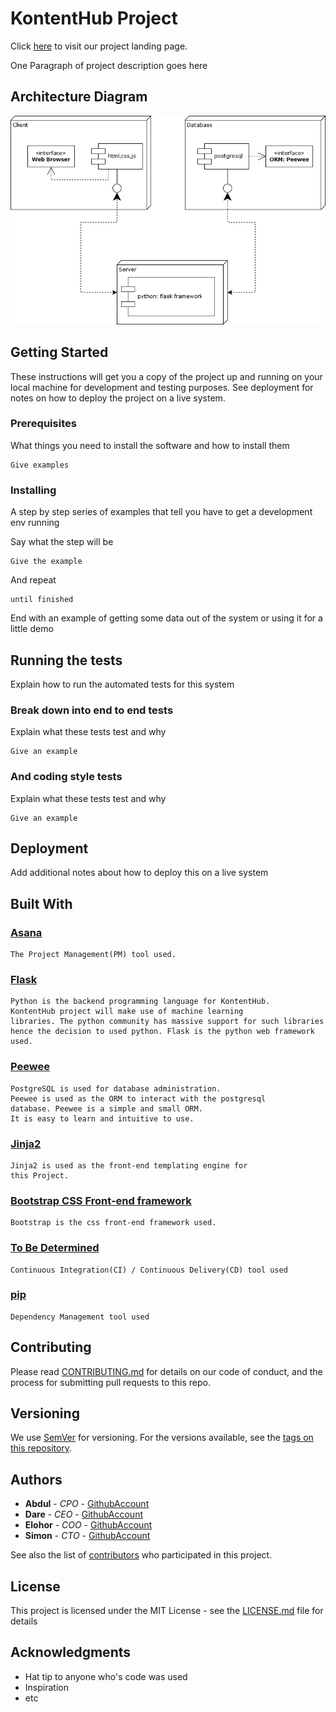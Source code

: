 # KontentHub Project 
Click [here]() to visit our project landing page.

One Paragraph of project description goes here

## Architecture Diagram
![architecture diagram](software%20architecture%20diagram.png)

## Getting Started

These instructions will get you a copy of the project up and running on your local machine for development and testing purposes. See deployment for notes on how to deploy the project on a live system.

### Prerequisites

What things you need to install the software and how to install them

```
Give examples
```

### Installing

A step by step series of examples that tell you have to get a development env running

Say what the step will be

```
Give the example
```

And repeat

```
until finished
```

End with an example of getting some data out of the system or using it for a little demo

## Running the tests

Explain how to run the automated tests for this system

### Break down into end to end tests

Explain what these tests test and why

```
Give an example
```

### And coding style tests

Explain what these tests test and why

```
Give an example
```

## Deployment

Add additional notes about how to deploy this on a live system

## Built With
### [Asana]()
```
The Project Management(PM) tool used.
```

### [Flask](http://flask.pocoo.org/)
```
Python is the backend programming language for KontentHub.
KontentHub project will make use of machine learning 
libraries. The python community has massive support for such libraries
hence the decision to used python. Flask is the python web framework used.
```

### [Peewee](http://flask.pocoo.org/)
```
PostgreSQL is used for database administration. 
Peewee is used as the ORM to interact with the postgresql
database. Peewee is a simple and small ORM. 
It is easy to learn and intuitive to use.
```

### [Jinja2]()
```
Jinja2 is used as the front-end templating engine for 
this Project.
```

### [Bootstrap CSS Front-end framework]()
```
Bootstrap is the css front-end framework used.
```

### [To Be Determined]()
```
Continuous Integration(CI) / Continuous Delivery(CD) tool used
```

### [pip](https://pypi.python.org/pypi/pip)
```
Dependency Management tool used
```

## Contributing
Please read [CONTRIBUTING.md](CONTRIBUTING.md) for details on our code of conduct, and the process for submitting pull requests to this repo.

## Versioning

We use [SemVer](http://semver.org/) for versioning. For the versions available, see the [tags on this repository](https://github.com/your/project/tags). 

## Authors

* **Abdul** - *CPO* - [GithubAccount](https://github.com/link)
* **Dare** - *CEO* - [GithubAccount](https://github.com/link)
* **Elohor** - *COO* - [GithubAccount](https://github.com/link)
* **Simon** - *CTO* - [GithubAccount](https://github.com/link)

See also the list of [contributors](https://github.com/your/project/contributors) who participated in this project.

## License

This project is licensed under the MIT License - see the [LICENSE.md](LICENSE.md) file for details

## Acknowledgments

* Hat tip to anyone who's code was used
* Inspiration
* etc

